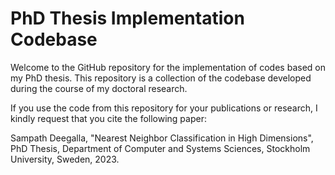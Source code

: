 # PhD Thesis Implementation Codebase
Welcome to the GitHub repository for the implementation of codes based on my PhD thesis. This repository is a collection of the codebase developed during the course of my doctoral research.

If you use the code from this repository for your publications or research, I kindly request that you cite the following paper:

Sampath Deegalla, "Nearest Neighbor Classification in High Dimensions", PhD Thesis, Department of Computer and Systems Sciences, Stockholm University, Sweden, 2023.

